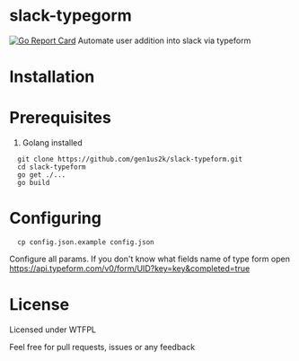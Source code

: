 # slack-typegorm
[![Go Report Card](http://goreportcard.com/badge/gen1us2k/slack-typeform)](http://goreportcard.com/report/gen1us2k/slack-typeform)
Automate user addition into slack via typeform

Installation
===
Prerequisites
=
1. Golang installed 
```
  git clone https://github.com/gen1us2k/slack-typeform.git
  cd slack-typeform
  go get ./...
  go build
```

Configuring
===

```
  cp config.json.example config.json
```
Configure all params.
If you don't know what fields name of type form open
https://api.typeform.com/v0/form/UID?key=key&completed=true

License
===
Licensed under WTFPL

Feel free for pull requests, issues or any feedback
